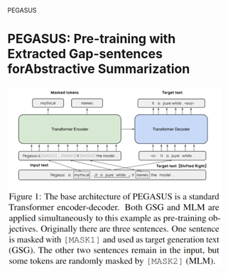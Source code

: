PEGASUS

<p align = "center"> <h1> PEGASUS: Pre-training with Extracted Gap-sentences forAbstractive Summarization </p>



<img align = "center" src = "image/pegasus_model.PNG" height = 400>


